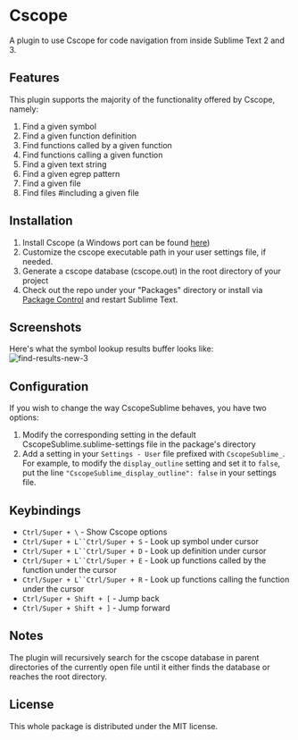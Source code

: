 # Cscope
A plugin to use Cscope for code navigation from inside Sublime Text 2 and 3.

## Features
This plugin supports the majority of the functionality offered by Cscope, namely:

1. Find a given symbol
2. Find a given function definition
3. Find functions called by a given function
4. Find functions calling a given function
5. Find a given text string
6. Find a given egrep pattern
7. Find a given file
8. Find files #including a given file

## Installation
1. Install Cscope (a Windows port can be found [here](http://code.google.com/p/cscope-win32))
2. Customize the cscope executable path in your user settings file, if needed.
3. Generate a cscope database (cscope.out) in the root directory of your project
4. Check out the repo under your "Packages" directory or install via [Package Control](http://wbond.net/sublime_packages/package_control) and restart Sublime Text.

## Screenshots
Here's what the symbol lookup results buffer looks like:
![find-results-new-3](https://f.cloud.github.com/assets/83116/243889/94dd1c70-8a56-11e2-9c4b-3fc0b2beb36a.png)

## Configuration
If you wish to change the way CscopeSublime behaves, you have two options:

1. Modify the corresponding setting in the default CscopeSublime.sublime-settings file in the package's directory
2. Add a setting in your `Settings - User` file prefixed with `CscopeSublime_`.
   For example, to modify the `display_outline` setting and set it to `false`, put the line `"CscopeSublime_display_outline": false` in your settings file.

## Keybindings

- `Ctrl/Super + \`                 - Show Cscope options
- `Ctrl/Super + L``Ctrl/Super + S` - Look up symbol under cursor
- `Ctrl/Super + L``Ctrl/Super + D` - Look up definition under cursor
- `Ctrl/Super + L``Ctrl/Super + E` - Look up functions called by the function under the cursor
- `Ctrl/Super + L``Ctrl/Super + R` - Look up functions calling the function under the cursor
- `Ctrl/Super + Shift + [`         - Jump back
- `Ctrl/Super + Shift + ]`         - Jump forward

## Notes
The plugin will recursively search for the cscope database in parent directories of the currently open file until it either finds the database or reaches the root directory.

## License
This whole package is distributed under the MIT license.
